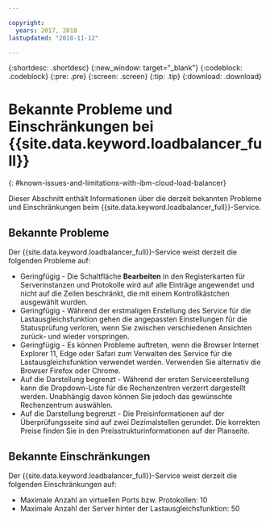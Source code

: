 ```yaml
---

copyright:
  years: 2017, 2018
lastupdated: "2018-11-12"

---
```


{:shortdesc: .shortdesc}
{:new_window: target="_blank"}
{:codeblock: .codeblock}
{:pre: .pre}
{:screen: .screen}
{:tip: .tip}
{:download: .download}

# Bekannte Probleme und Einschränkungen bei {{site.data.keyword.loadbalancer_full}}
{: #known-issues-and-limitations-with-ibm-cloud-load-balancer}

Dieser Abschnitt enthält Informationen über die derzeit bekannten Probleme und Einschränkungen beim {{site.data.keyword.loadbalancer_full}}-Service.

## Bekannte Probleme
Der {{site.data.keyword.loadbalancer_full}}-Service weist derzeit die folgenden Probleme auf:

* Geringfügig - Die Schaltfläche **Bearbeiten** in den Registerkarten für Serverinstanzen und Protokolle wird auf alle Einträge angewendet und nicht auf die Zeilen beschränkt, die mit einem Kontrollkästchen ausgewählt wurden. 
* Geringfügig - Während der erstmaligen Erstellung des Service für die Lastausgleichsfunktion gehen die angepassten Einstellungen für die Statusprüfung verloren, wenn Sie zwischen verschiedenen Ansichten zurück- und wieder vorspringen.
* Geringfügig - Es können Probleme auftreten, wenn die Browser Internet Explorer 11, Edge oder Safari zum Verwalten des Service für die Lastausgleichsfunktion verwendet werden. Verwenden Sie alternativ die Browser Firefox oder Chrome. 
* Auf die Darstellung begrenzt - Während der ersten Serviceerstellung kann die Dropdown-Liste für die Rechenzentren verzerrt dargestellt werden. Unabhängig davon können Sie jedoch das gewünschte Rechenzentrum auswählen.
* Auf die Darstellung begrenzt - Die Preisinformationen auf der Überprüfungsseite sind auf zwei Dezimalstellen gerundet. Die korrekten Preise finden Sie in den Preisstrukturinformationen auf der Planseite.

## Bekannte Einschränkungen
Der {{site.data.keyword.loadbalancer_full}}-Service weist derzeit die folgenden Einschränkungen auf:

* Maximale Anzahl an virtuellen Ports bzw. Protokollen: 10
* Maximale Anzahl der Server hinter der Lastausgleichsfunktion: 50
